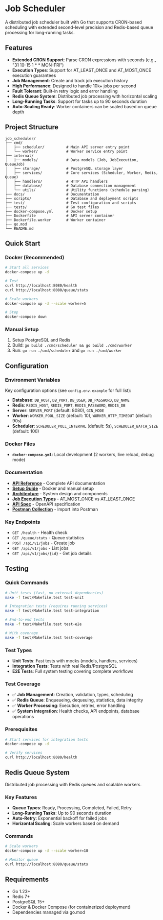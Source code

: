 # Job Scheduler

A distributed job scheduler built with Go that supports CRON-based scheduling with extended second-level precision and Redis-based queue processing for long-running tasks.

## Features

- **Extended CRON Support**: Parse CRON expressions with seconds (e.g., "31 10-15 1 * * MON-FRI")
- **Execution Types**: Support for AT_LEAST_ONCE and AT_MOST_ONCE execution guarantees
- **Job Management**: Create and track job execution history
- **High Performance**: Designed to handle 10k+ jobs per second
- **Fault Tolerant**: Built-in retry logic and error handling
- **Redis Queue System**: Distributed job processing with horizontal scaling
- **Long-Running Tasks**: Support for tasks up to 90 seconds duration
- **Auto-Scaling Ready**: Worker containers can be scaled based on queue depth

## Project Structure

```
job_scheduler/
├── cmd/
│   ├── scheduler/          # Main API server entry point
│   └── worker/             # Worker service entry point
├── internal/
│   ├── models/             # Data models (Job, JobExecution, QueueJob)
│   ├── storage/            # PostgreSQL storage layer
│   ├── services/           # Core services (Scheduler, Worker, Redis, Queue)
│   ├── handlers/           # HTTP API handlers
│   ├── database/           # Database connection management
│   └── utils/              # Utility functions (schedule parsing)
├── docs/                   # Documentation
├── scripts/                # Database and deployment scripts
├── test/                   # Test configuration and scripts
├── tests/                  # Go test files
├── docker-compose.yml      # Docker setup
├── Dockerfile              # API server container
├── Dockerfile.worker       # Worker container
├── go.mod
└── README.md
```

## Quick Start

### Docker (Recommended)

```bash
# Start all services
docker-compose up -d

# Test
curl http://localhost:8080/health
curl http://localhost:8080/queue/stats

# Scale workers
docker-compose up -d --scale worker=5

# Stop
docker-compose down
```

### Manual Setup

1. Setup PostgreSQL and Redis
2. Build: `go build ./cmd/scheduler && go build ./cmd/worker`
3. Run: `go run ./cmd/scheduler` and `go run ./cmd/worker`

## Configuration

### Environment Variables

Key configuration options (see `config.env.example` for full list):

- **Database**: `DB_HOST`, `DB_PORT`, `DB_USER`, `DB_PASSWORD`, `DB_NAME`
- **Redis**: `REDIS_HOST`, `REDIS_PORT`, `REDIS_PASSWORD`, `REDIS_DB`
- **Server**: `SERVER_PORT` (default: 8080), `GIN_MODE`
- **Worker**: `WORKER_POOL_SIZE` (default: 10), `WORKER_HTTP_TIMEOUT` (default: 90s)
- **Scheduler**: `SCHEDULER_POLL_INTERVAL` (default: 5s), `SCHEDULER_BATCH_SIZE` (default: 100)

### Docker Files

- **`docker-compose.yml`**: Local development (2 workers, live reload, debug mode)

### Documentation

- **[API Reference](docs/api.md)** - Complete API documentation
- **[Setup Guide](docs/setup.md)** - Docker and manual setup
- **[Architecture](docs/architecture.md)** - System design and components
- **[Job Execution Types](docs/job-execution-types.md)** - AT_MOST_ONCE vs AT_LEAST_ONCE
- **[API Spec](docs/api-spec.yaml)** - OpenAPI specification
- **[Postman Collection](docs/postman-collection.json)** - Import into Postman

### Key Endpoints

- `GET /health` - Health check
- `GET /queue/stats` - Queue statistics
- `POST /api/v1/jobs` - Create job
- `GET /api/v1/jobs` - List jobs
- `GET /api/v1/jobs/{id}` - Get job details

## Testing

### Quick Commands

```bash
# Unit tests (fast, no external dependencies)
make -f test/Makefile.test test-unit

# Integration tests (requires running services)
make -f test/Makefile.test test-integration

# End-to-end tests
make -f test/Makefile.test test-e2e

# With coverage
make -f test/Makefile.test test-coverage
```

### Test Types

- **Unit Tests**: Fast tests with mocks (models, handlers, services)
- **Integration Tests**: Tests with real Redis/PostgreSQL
- **E2E Tests**: Full system testing covering complete workflows

### Test Coverage

- ✅ **Job Management**: Creation, validation, types, scheduling
- ✅ **Redis Queue**: Enqueueing, dequeuing, statistics, data integrity
- ✅ **Worker Processing**: Execution, retries, error handling
- ✅ **System Integration**: Health checks, API endpoints, database operations

### Prerequisites

```bash
# Start services for integration tests
docker-compose up -d

# Verify services
curl http://localhost:8080/health
```

## Redis Queue System

Distributed job processing with Redis queues and scalable workers.

### Key Features

- **Queue Types**: Ready, Processing, Completed, Failed, Retry
- **Long-Running Tasks**: Up to 90 seconds duration
- **Auto-Retry**: Exponential backoff for failed jobs
- **Horizontal Scaling**: Scale workers based on demand

### Commands

```bash
# Scale workers
docker-compose up -d --scale worker=10

# Monitor queue
curl http://localhost:8080/queue/stats
```

## Requirements

- Go 1.23+
- Redis 7+
- PostgreSQL 15+
- Docker & Docker Compose (for containerized deployment)
- Dependencies managed via go.mod
